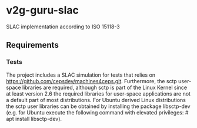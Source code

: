 # v2g-guru-slac
SLAC implementation according to ISO 15118-3

## Requirements
### Tests
The project includes a SLAC simulation for tests that relies on https://github.com/cepsdev/machines4ceps.git. Furthermore, the sctp user-space libraries are required, although sctp is part of the Linux Kernel since at least version 2.6 the required libraries for user-space applications are not a default part of most distributions. For Ubuntu derived Linux distributions the sctp user libraries can be obtained by installing the package libsctp-dev (e.g. for Ubuntu execute the following command with elevated privileges: # apt install libsctp-dev). 
